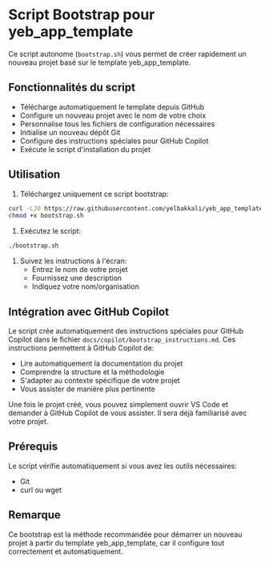 <!--
RÉFÉRENCES CROISÉES:
- Ce fichier est référencé dans: [docs/installation.md:83]
-->

# Script Bootstrap pour yeb_app_template

Ce script autonome (`bootstrap.sh`) vous permet de créer rapidement un nouveau projet basé sur le template yeb_app_template.

## Fonctionnalités du script

- Télécharge automatiquement le template depuis GitHub
- Configure un nouveau projet avec le nom de votre choix
- Personnalise tous les fichiers de configuration nécessaires
- Initialise un nouveau dépôt Git
- Configure des instructions spéciales pour GitHub Copilot
- Exécute le script d'installation du projet

## Utilisation

1. Téléchargez uniquement ce script bootstrap:

```bash
curl -LJO https://raw.githubusercontent.com/yelbakkali/yeb_app_template/main/bootstrap.sh
chmod +x bootstrap.sh
```

1. Exécutez le script:

```bash
./bootstrap.sh
```

1. Suivez les instructions à l'écran:
   - Entrez le nom de votre projet
   - Fournissez une description
   - Indiquez votre nom/organisation

## Intégration avec GitHub Copilot

Le script crée automatiquement des instructions spéciales pour GitHub Copilot dans le fichier `docs/copilot/bootstrap_instructions.md`. Ces instructions permettent à GitHub Copilot de:

- Lire automatiquement la documentation du projet
- Comprendre la structure et la méthodologie
- S'adapter au contexte spécifique de votre projet
- Vous assister de manière plus pertinente

Une fois le projet créé, vous pouvez simplement ouvrir VS Code et demander à GitHub Copilot de vous assister. Il sera déjà familiarisé avec votre projet.

## Prérequis

Le script vérifie automatiquement si vous avez les outils nécessaires:

- Git
- curl ou wget

## Remarque

Ce bootstrap est la méthode recommandée pour démarrer un nouveau projet à partir du template yeb_app_template, car il configure tout correctement et automatiquement.
